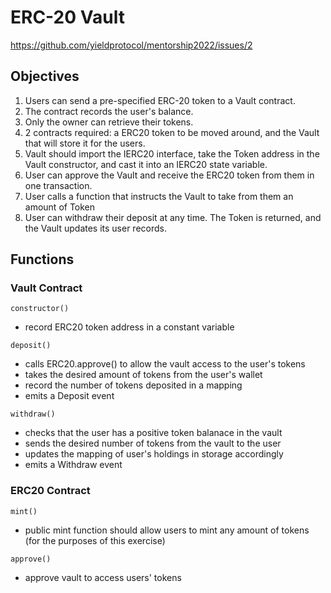 # ERC-20 Vault

https://github.com/yieldprotocol/mentorship2022/issues/2

## Objectives

1. Users can send a pre-specified ERC-20 token to a Vault contract.
2. The contract records the user's balance.
3. Only the owner can retrieve their tokens.
4. 2 contracts required: a ERC20 token to be moved around, and the Vault that will store it for the users.
5. Vault should import the IERC20 interface, take the Token address in the Vault constructor, and cast it into an IERC20 state variable.
6. User can approve the Vault and receive the ERC20 token from them in one transaction.
7. User calls a function that instructs the Vault to take from them an amount of Token
8. User can withdraw their deposit at any time. The Token is returned, and the Vault updates its user records.

## Functions

### Vault Contract

`constructor()`

- record ERC20 token address in a constant variable

`deposit()`

- calls ERC20.approve() to allow the vault access to the user's tokens
- takes the desired amount of tokens from the user's wallet
- record the number of tokens deposited in a mapping
- emits a Deposit event

`withdraw()`

- checks that the user has a positive token balanace in the vault
- sends the desired number of tokens from the vault to the user
- updates the mapping of user's holdings in storage accordingly
- emits a Withdraw event

### ERC20 Contract

`mint()`

- public mint function should allow users to mint any amount of tokens (for the purposes of this exercise)

`approve()`

- approve vault to access users' tokens
